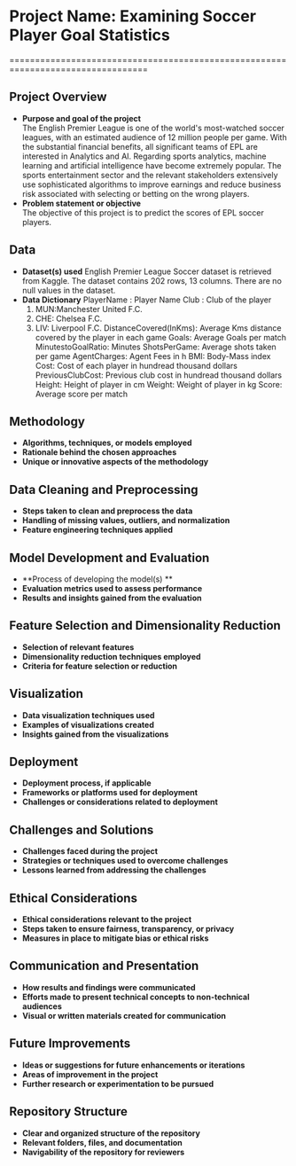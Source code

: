 # Project Name: Examining Soccer Player Goal Statistics
=================================================================================

## Project Overview
- **Purpose and goal of the project**    
The English Premier League is one of the world's most-watched soccer leagues, with an estimated audience of 12 million people per game. With the substantial financial benefits, all significant teams of EPL are interested in Analytics and AI. Regarding sports analytics, machine learning and artificial intelligence have become extremely popular. The sports entertainment sector and the relevant stakeholders extensively use sophisticated algorithms to improve earnings and reduce business risk associated with selecting or betting on the wrong players.
- **Problem statement or objective**    
The objective of this project is to predict the scores of EPL soccer players.

## Data
- **Dataset(s) used**
English Premier League Soccer dataset is retrieved from Kaggle. The dataset contains 202 rows, 13 columns. There are no null values in the dataset.    
- **Data Dictionary**
PlayerName : Player Name
Club : Club of the player
  1. MUN:Manchester United F.C.
  2. CHE: Chelsea F.C.
  3. LIV: Liverpool F.C.
DistanceCovered(InKms): Average Kms distance covered by the player in each game
Goals: Average Goals per match
MinutestoGoalRatio: Minutes 
ShotsPerGame: Average shots taken per game
AgentCharges: Agent Fees in h
BMI: Body-Mass index
Cost: Cost of each player in hundread thousand dollars
PreviousClubCost: Previous club cost in hundread thousand dollars
Height: Height of player in cm
Weight: Weight of player in kg
Score: Average score per match

## Methodology
- **Algorithms, techniques, or models employed**
- **Rationale behind the chosen approaches**
- **Unique or innovative aspects of the methodology**

## Data Cleaning and Preprocessing
- **Steps taken to clean and preprocess the data**
- **Handling of missing values, outliers, and normalization**
- **Feature engineering techniques applied**

## Model Development and Evaluation
- **Process of developing the model(s) **
- **Evaluation metrics used to assess performance**
- **Results and insights gained from the evaluation**

## Feature Selection and Dimensionality Reduction
- **Selection of relevant features**
- **Dimensionality reduction techniques employed**
- **Criteria for feature selection or reduction**

## Visualization
- **Data visualization techniques used**
- **Examples of visualizations created**
- **Insights gained from the visualizations**

## Deployment
- **Deployment process, if applicable**
- **Frameworks or platforms used for deployment**
- **Challenges or considerations related to deployment**

## Challenges and Solutions
- **Challenges faced during the project**
- **Strategies or techniques used to overcome challenges**
- **Lessons learned from addressing the challenges**

## Ethical Considerations
- **Ethical considerations relevant to the project**
- **Steps taken to ensure fairness, transparency, or privacy**
- **Measures in place to mitigate bias or ethical risks**

## Communication and Presentation
- **How results and findings were communicated**
- **Efforts made to present technical concepts to non-technical audiences**
- **Visual or written materials created for communication**

## Future Improvements
- **Ideas or suggestions for future enhancements or iterations**
- **Areas of improvement in the project**
- **Further research or experimentation to be pursued**

## Repository Structure
- **Clear and organized structure of the repository**
- **Relevant folders, files, and documentation**
- **Navigability of the repository for reviewers**
